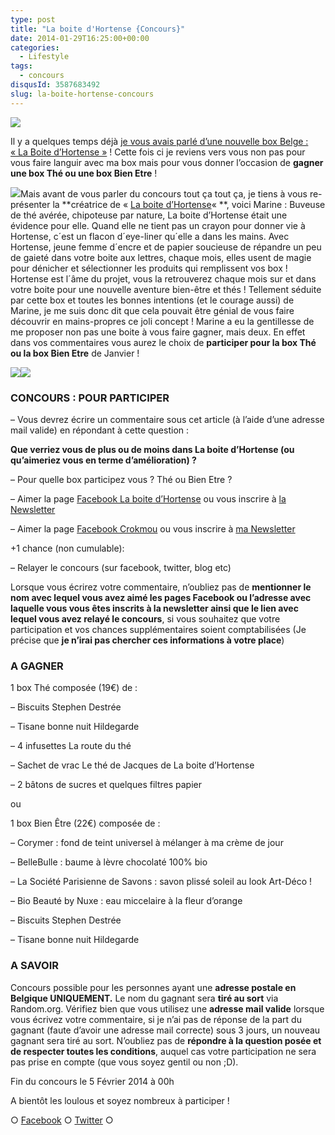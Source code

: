 ```yaml
---
type: post
title: "La boite d'Hortense {Concours}"
date: 2014-01-29T16:25:00+00:00
categories:
  - Lifestyle
tags:
  - concours
disqusId: 3587683492
slug: la-boite-hortense-concours
---
```


![](https://crokmou.com/images/le_secret_du_poids_florence_delorme_gif_crokmou.gif)

Il y a quelques temps déjà [je vous avais parlé d’une nouvelle box Belge :](http://www.crokmou.com/2013/10/la-boite-dhortense-boite-the-belge.html) [« La Boite d’Hortense »](http://www.crokmou.com/2013/10/la-boite-dhortense-boite-the-belge.html) ! Cette fois ci je reviens vers vous non pas pour vous faire languir avec ma box mais pour vous donner l’occasion de **gagner une box Thé ou une box Bien Etre** !

![](http://www.crokmou.com/wp-content/uploads/2014/01/579119_10151594801686582_741538929_n-300x2891-300x289.jpg)Mais avant de vous parler du concours tout ça tout ça, je tiens à vous re-présenter la **créatrice de « [La boite d’Hortense](http://www.laboitedhortense.com/)« **, voici Marine : Buveuse de thé avérée, chipoteuse par nature, La boite d’Hortense était une évidence pour elle. Quand elle ne tient pas un crayon pour donner vie à Hortense, c´est un flacon d´eye-liner qu´elle a dans les mains. Avec Hortense, jeune femme d´encre et de papier soucieuse de répandre un peu de gaieté dans votre boite aux lettres, chaque mois, elles usent de magie pour dénicher et sélectionner les produits qui remplissent vos box ! Hortense est l´âme du projet, vous la retrouverez chaque mois sur et dans votre boite pour une nouvelle aventure bien-être et thés !
  Tellement séduite par cette box et toutes les bonnes intentions (et le courage aussi) de Marine, je me suis donc dit que cela pouvait être génial de vous faire découvrir en mains-propres ce joli concept !
Marine a eu la gentillesse de me proposer non pas une boite à vous faire gagner, mais deux. En effet dans vos commentaires vous aurez le choix de **participer pour la box Thé ou la box Bien Etre** de Janvier !

![](http://www.crokmou.com/wp-content/uploads/2014/01/january-2014-tea-box1.jpg)![](http://www.crokmou.com/wp-content/uploads/2014/01/january-2014-wellness-box1.jpg)

### CONCOURS : POUR PARTICIPER

– Vous devrez écrire un commentaire sous cet article (à l’aide d’une adresse mail valide) en répondant à cette question :

**Que verriez vous de plus ou de moins dans La boite d’Hortense (ou qu’aimeriez vous en terme d’amélioration) ?**

– Pour quelle box participez vous ? Thé ou Bien Etre ?

– Aimer la page [Facebook La boite d’Hortense](https://www.facebook.com/LaBoiteDHortense?fref=ts) ou vous inscrire à [la Newsletter](http://www.laboitedhortense.com/)

– Aimer la page [Facebook Crokmou](https://www.facebook.com/pages/CroKMou/148093255259077) ou vous inscrire à [ma Newsletter](http://www.crokmou.com/p/newsletter_18.html)

+1 chance (non cumulable):

– Relayer le concours (sur facebook, twitter, blog etc)

Lorsque vous écrirez votre commentaire, n’oubliez pas de **mentionner le nom avec lequel vous avez aimé les pages Facebook ou l’adresse avec laquelle vous vous êtes inscrits à la newsletter ainsi que le lien avec lequel vous avez relayé le concours**, si vous souhaitez que votre participation et vos chances supplémentaires soient comptabilisées (Je précise que **je n’irai pas chercher ces informations à votre place**)

### A GAGNER

1 box Thé composée (19€) de :

– Biscuits Stephen Destrée

– Tisane bonne nuit Hildegarde

– 4 infusettes La route du thé

– Sachet de vrac Le thé de Jacques de La boite d’Hortense

– 2 bâtons de sucres et quelques filtres papier

ou

1 box Bien Être (22€) composée de :

– Corymer : fond de teint universel à mélanger à ma crème de jour

– BelleBulle : baume à lèvre chocolaté 100% bio

– La Société Parisienne de Savons : savon plissé soleil au look Art-Déco !

– Bio Beauté by Nuxe : eau miccelaire à la fleur d’orange

– Biscuits Stephen Destrée

– Tisane bonne nuit Hildegarde

### A SAVOIR

Concours possible pour les personnes ayant une **adresse postale en Belgique UNIQUEMENT.**
Le nom du gagnant sera **tiré au sort** via Random.org.
Vérifiez bien que vous utilisez une **adresse mail valide** lorsque vous écrivez votre commentaire, si je n’ai pas de réponse de la part du gagnant (faute d’avoir une adresse mail correcte) sous 3 jours, un nouveau gagnant sera tiré au sort. N’oubliez pas de **répondre à la question posée et de respecter toutes les conditions**, auquel cas votre participation ne sera pas prise en compte (que vous soyez gentil ou non ;D).

Fin du concours le 5 Février 2014 à 00h

  A bientôt les loulous et soyez nombreux à participer !

○ [Facebook](https://www.facebook.com/crokmou.blog) ○ [Twitter](https://twitter.com/Crokmou) ○

